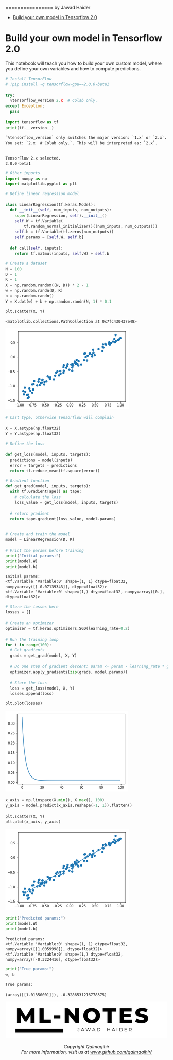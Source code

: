 ================
by Jawad Haider

- <a href="#build-your-own-model-in-tensorflow-2.0"
  id="toc-build-your-own-model-in-tensorflow-2.0">Build your own model in
  Tensorflow 2.0</a>

# Build your own model in Tensorflow 2.0

This notebook will teach you how to build your own custom model, where
you define your own variables and how to compute predictions.

``` python
# Install TensorFlow
# !pip install -q tensorflow-gpu==2.0.0-beta1

try:
  %tensorflow_version 2.x  # Colab only.
except Exception:
  pass

import tensorflow as tf
print(tf.__version__)
```

    `%tensorflow_version` only switches the major version: `1.x` or `2.x`.
    You set: `2.x  # Colab only.`. This will be interpreted as: `2.x`.


    TensorFlow 2.x selected.
    2.0.0-beta1

``` python
# Other imports
import numpy as np
import matplotlib.pyplot as plt
```

``` python
# Define linear regression model

class LinearRegression(tf.keras.Model):
  def __init__(self, num_inputs, num_outputs):
    super(LinearRegression, self).__init__()
    self.W = tf.Variable(
        tf.random_normal_initializer()((num_inputs, num_outputs)))
    self.b = tf.Variable(tf.zeros(num_outputs))
    self.params = [self.W, self.b]

  def call(self, inputs):
    return tf.matmul(inputs, self.W) + self.b
```

``` python
# Create a dataset
N = 100
D = 1
K = 1
X = np.random.random((N, D)) * 2 - 1
w = np.random.randn(D, K)
b = np.random.randn()
Y = X.dot(w) + b + np.random.randn(N, 1) * 0.1
```

``` python
plt.scatter(X, Y)
```

    <matplotlib.collections.PathCollection at 0x7fc430437e48>

![](TF2_0_Build_Your_Own_Model_files/figure-gfm/cell-6-output-2.png)

``` python
# Cast type, otherwise Tensorflow will complain

X = X.astype(np.float32)
Y = Y.astype(np.float32)
```

``` python
# Define the loss

def get_loss(model, inputs, targets):
  predictions = model(inputs)
  error = targets - predictions
  return tf.reduce_mean(tf.square(error))
```

``` python
# Gradient function
def get_grad(model, inputs, targets):
  with tf.GradientTape() as tape:
    # calculate the loss
    loss_value = get_loss(model, inputs, targets)
  
  # return gradient
  return tape.gradient(loss_value, model.params)
  
```

``` python
# Create and train the model
model = LinearRegression(D, K)

# Print the params before training
print("Initial params:")
print(model.W)
print(model.b)
```

    Initial params:
    <tf.Variable 'Variable:0' shape=(1, 1) dtype=float32, numpy=array([[-0.07139343]], dtype=float32)>
    <tf.Variable 'Variable:0' shape=(1,) dtype=float32, numpy=array([0.], dtype=float32)>

``` python
# Store the losses here
losses = []

# Create an optimizer
optimizer = tf.keras.optimizers.SGD(learning_rate=0.2)

# Run the training loop
for i in range(100):
  # Get gradients
  grads = get_grad(model, X, Y)
  
  # Do one step of gradient descent: param <- param - learning_rate * grad
  optimizer.apply_gradients(zip(grads, model.params))
  
  # Store the loss
  loss = get_loss(model, X, Y)
  losses.append(loss)
```

``` python
plt.plot(losses)
```

![](TF2_0_Build_Your_Own_Model_files/figure-gfm/cell-12-output-1.png)

``` python
x_axis = np.linspace(X.min(), X.max(), 100)
y_axis = model.predict(x_axis.reshape(-1, 1)).flatten()

plt.scatter(X, Y)
plt.plot(x_axis, y_axis)

```

![](TF2_0_Build_Your_Own_Model_files/figure-gfm/cell-13-output-1.png)

``` python
print("Predicted params:")
print(model.W)
print(model.b)
```

    Predicted params:
    <tf.Variable 'Variable:0' shape=(1, 1) dtype=float32, numpy=array([[1.0059998]], dtype=float32)>
    <tf.Variable 'Variable:0' shape=(1,) dtype=float32, numpy=array([-0.3224416], dtype=float32)>

``` python
print("True params:")
w, b
```

    True params:

    (array([[1.01350001]]), -0.3286531216778375)

<center>

<a href=''> ![Logo](../logo1.png) </a>

</center>
<center>
<em>Copyright Qalmaqihir</em>
</center>
<center>
<em>For more information, visit us at
<a href='http://www.github.com/qalmaqihir/'>www.github.com/qalmaqihir/</a></em>
</center>
